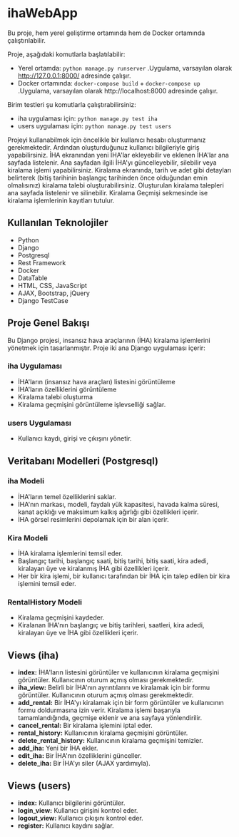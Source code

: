 # ihaWebApp

Bu proje, hem yerel geliştirme ortamında hem de Docker ortamında çalıştırılabilir.

Proje, aşağıdaki komutlarla başlatılabilir:
- Yerel ortamda: `python manage.py runserver` .Uygulama, varsayılan olarak http://127.0.0.1:8000/ adresinde çalışır.
- Docker ortamında: `docker-compose build` + `docker-compose up` .Uygulama, varsayılan olarak http://localhost:8000 adresinde çalışır.


Birim testleri şu komutlarla çalıştırabilirsiniz:
- iha uygulaması için: `python manage.py test iha`
- users uygulaması için: `python manage.py test users`

Projeyi kullanabilmek için öncelikle bir kullanıcı hesabı oluşturmanız gerekmektedir. Ardından oluşturduğunuz kullanıcı bilgileriyle giriş yapabilirsiniz. İHA ekranından yeni İHA'lar ekleyebilir ve eklenen İHA'lar ana sayfada listelenir. Ana sayfadan ilgili İHA'yı güncelleyebilir, silebilir veya kiralama işlemi yapabilirsiniz. Kiralama ekranında, tarih ve adet gibi detayları belirterek (bitiş tarihinin başlangıç tarihinden önce olduğundan emin olmalısınız) kiralama talebi oluşturabilirsiniz. Oluşturulan kiralama talepleri ana sayfada listelenir ve silinebilir. Kiralama Geçmişi sekmesinde ise kiralama işlemlerinin kayıtları tutulur.

## Kullanılan Teknolojiler

- Python
- Django
- Postgresql
- Rest Framework
- Docker
- DataTable
- HTML, CSS, JavaScript
- AJAX, Bootstrap, jQuery
- Django TestCase

## Proje Genel Bakışı

Bu Django projesi, insansız hava araçlarının (İHA) kiralama işlemlerini yönetmek için tasarlanmıştır. Proje iki ana Django uygulaması içerir:

### iha Uygulaması

- İHA'ların (insansız hava araçları) listesini görüntüleme
- İHA'ların özelliklerini görüntüleme
- Kiralama talebi oluşturma
- Kiralama geçmişini görüntüleme işlevselliği sağlar.

### users Uygulaması

- Kullanıcı kaydı, girişi ve çıkışını yönetir.

## Veritabanı Modelleri (Postgresql)

### iha Modeli

- İHA'ların temel özelliklerini saklar.
- İHA'nın markası, modeli, faydalı yük kapasitesi, havada kalma süresi, kanat açıklığı ve maksimum kalkış ağırlığı gibi özellikleri içerir.
- İHA görsel resimlerini depolamak için bir alan içerir.

### Kira Modeli

- İHA kiralama işlemlerini temsil eder.
- Başlangıç tarihi, başlangıç saati, bitiş tarihi, bitiş saati, kira adedi, kiralayan üye ve kiralanmış İHA gibi özellikleri içerir.
- Her bir kira işlemi, bir kullanıcı tarafından bir İHA için talep edilen bir kira işlemini temsil eder.

### RentalHistory Modeli

- Kiralama geçmişini kaydeder.
- Kiralanan İHA'nın başlangıç ve bitiş tarihleri, saatleri, kira adedi, kiralayan üye ve İHA gibi özellikleri içerir.

## Views (iha)

- **index:** İHA'ların listesini görüntüler ve kullanıcının kiralama geçmişini görüntüler. Kullanıcının oturum açmış olması gerekmektedir.
- **iha_view:** Belirli bir İHA'nın ayrıntılarını ve kiralamak için bir formu görüntüler. Kullanıcının oturum açmış olması gerekmektedir.
- **add_rental:** Bir İHA'yı kiralamak için bir form görüntüler ve kullanıcının formu doldurmasına izin verir. Kiralama işlemi başarıyla tamamlandığında, geçmişe eklenir ve ana sayfaya yönlendirilir.
- **cancel_rental:** Bir kiralama işlemini iptal eder.
- **rental_history:** Kullanıcının kiralama geçmişini görüntüler.
- **delete_rental_history:** Kullanıcının kiralama geçmişini temizler.
- **add_iha:** Yeni bir İHA ekler.
- **edit_iha:** Bir İHA'nın özelliklerini günceller.
- **delete_iha:** Bir İHA'yı siler (AJAX yardımıyla).

## Views (users)

- **index:** Kullanıcı bilgilerini görüntüler.
- **login_view:** Kullanıcı girişini kontrol eder.
- **logout_view:** Kullanıcı çıkışını kontrol eder.
- **register:** Kullanıcı kaydını sağlar.
